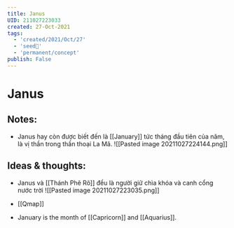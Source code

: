 ```yaml
---
title: Janus
UID: 211027223033
created: 27-Oct-2021
tags:
  - 'created/2021/Oct/27'
  - 'seed🥜'
  - 'permanent/concept'
publish: False
---
```

# Janus

## Notes:
- Janus hay còn được biết đến là [[January]] tức tháng đầu tiên của năm, là vị thần trong thần thoại La Mã.
![[Pasted image 20211027224144.png]]



## Ideas & thoughts:
- Janus và [[Thánh Phê Rô]] đều là người giữ chìa khóa và canh cổng nước trời
![[Pasted image 20211027223035.png]]

- [[Qmap]]
- January is the month of [[Capricorn]] and [[Aquarius]].


